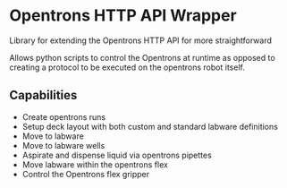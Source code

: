 # Opentrons HTTP API Wrapper
Library for extending the Opentrons HTTP API for more straightforward 

Allows python scripts to control the Opentrons at runtime as opposed to creating a protocol to be executed on the opentrons robot itself.

## Capabilities
* Create opentrons runs
* Setup deck layout with both custom and standard labware definitions
* Move to labware
* Move to labware wells
* Aspirate and dispense liquid via opentrons pipettes
* Move labware within the opentrons flex
* Control the Opentrons flex gripper
